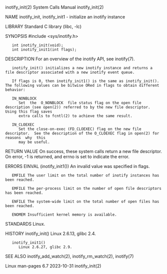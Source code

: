 inotify_init(2)							      System Calls Manual						       inotify_init(2)

NAME
       inotify_init, inotify_init1 - initialize an inotify instance

LIBRARY
       Standard C library (libc, -lc)

SYNOPSIS
       #include <sys/inotify.h>

       int inotify_init(void);
       int inotify_init1(int flags);

DESCRIPTION
       For an overview of the inotify API, see inotify(7).

       inotify_init() initializes a new inotify instance and returns a file descriptor associated with a new inotify event queue.

       If flags is 0, then inotify_init1() is the same as inotify_init().  The following values can be bitwise ORed in flags to obtain different behavior:

       IN_NONBLOCK
	      Set  the	O_NONBLOCK  file status flag on the open file description (see open(2)) referred to by the new file descriptor.	 Using this flag saves
	      extra calls to fcntl(2) to achieve the same result.

       IN_CLOEXEC
	      Set the close-on-exec (FD_CLOEXEC) flag on the new file descriptor.  See the description of the O_CLOEXEC flag in open(2) for reasons  why  this
	      may be useful.

RETURN VALUE
       On success, these system calls return a new file descriptor.  On error, -1 is returned, and errno is set to indicate the error.

ERRORS
       EINVAL (inotify_init1()) An invalid value was specified in flags.

       EMFILE The user limit on the total number of inotify instances has been reached.

       EMFILE The per-process limit on the number of open file descriptors has been reached.

       ENFILE The system-wide limit on the total number of open files has been reached.

       ENOMEM Insufficient kernel memory is available.

STANDARDS
       Linux.

HISTORY
       inotify_init()
	      Linux 2.6.13, glibc 2.4.

       inotify_init1()
	      Linux 2.6.27, glibc 2.9.

SEE ALSO
       inotify_add_watch(2), inotify_rm_watch(2), inotify(7)

Linux man-pages 6.7							  2023-10-31							       inotify_init(2)
